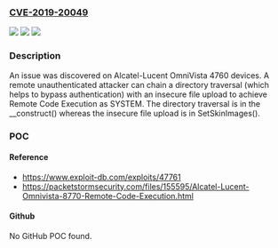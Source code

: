### [CVE-2019-20049](https://cve.mitre.org/cgi-bin/cvename.cgi?name=CVE-2019-20049)
![](https://img.shields.io/static/v1?label=Product&message=n%2Fa&color=blue)
![](https://img.shields.io/static/v1?label=Version&message=n%2Fa&color=blue)
![](https://img.shields.io/static/v1?label=Vulnerability&message=n%2Fa&color=brighgreen)

### Description

An issue was discovered on Alcatel-Lucent OmniVista 4760 devices. A remote unauthenticated attacker can chain a directory traversal (which helps to bypass authentication) with an insecure file upload to achieve Remote Code Execution as SYSTEM. The directory traversal is in the __construct() whereas the insecure file upload is in SetSkinImages().

### POC

#### Reference
- https://www.exploit-db.com/exploits/47761
- https://packetstormsecurity.com/files/155595/Alcatel-Lucent-Omnivista-8770-Remote-Code-Execution.html

#### Github
No GitHub POC found.

